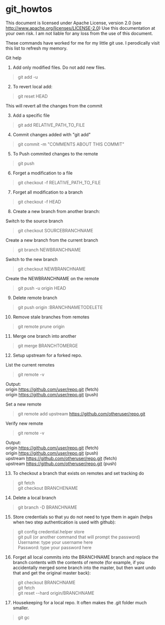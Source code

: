 git_howtos
==========

This document is licensed under Apache License, version 2.0 (see http://www.apache.org/licenses/LICENSE-2.0)
Use this documentation at your own risk. I am not liable for any loss from the use of this document.

These commands have worked for me for my little git use. I perodically visit this list to refresh my memory.

Git help


1) Add only modified files. Do not add new files.
>git add -u

2) To revert local add:
>git reset HEAD

This will revert all the changes from the commit


3) Add a specific file
>git add RELATIVE_PATH_TO_FILE


4) Commit changes added with "git add"
>git commit -m "COMMENTS ABOUT THIS COMMIT"<br>


5) To Push commited changes to the remote
>git push


6) Forget a modification to a file
>git checkout -f RELATIVE_PATH_TO_FILE


7) Forget all modification to a branch
>git checkout -f HEAD


8) Create a new branch from another branch:

Switch to the source branch
>git checkout SOURCEBRANCHNAME

Create a new branch from the current branch
>git branch NEWBRANCHNAME

Switch to the new branch
>git checkout NEWBRANCHNAME

Create the NEWBRANCHNAME on the remote
>git push -u origin HEAD


9) Delete remote branch
>git push origin :BRANCHNAMETODELETE


10) Remove stale branches from remotes
>git remote prune origin


11) Merge one branch into another
>git merge BRANCHTOMERGE


12) Setup upstream for a forked repo.

List the current remotes
>git remote -v

Output:<br>
origin  https://github.com/user/repo.git (fetch)<br>
origin  https://github.com/user/repo.git (push)

Set a new remote
>git remote add upstream https://github.com/otheruser/repo.git

Verify new remote
>git remote -v

Output:<br>
origin    https://github.com/user/repo.git (fetch)<br>
origin    https://github.com/user/repo.git (push)<br>
upstream  https://github.com/otheruser/repo.git (fetch)<br>
upstream  https://github.com/otheruser/repo.git (push)


13) To checkout a branch that exists on remotes and set tracking do
>git fetch<br>
>git checkout BRANCHENAME


14) Delete a local branch
>git branch -D BRANCHNAME

15) Store credentials so that yu do not need to type them in again (helps when two step authentication is used with github):
>git config credential.helper store<br>
>git pull (or another command that will prompt the password)<br>
>Username: type your username here<br>
>Password: type your password here

16) Forget all local commits into the BRANCHNAME branch and replace the branch contents with the contents of remote (for example, if you accidentally merged some branch into the master, but then want undo that and get the original master back): 
>git checkout BRANCHNAME<br>
>git fetch<br>
>git reset --hard origin/BRANCHNAME<br>

17) Housekeeping for a local repo. It often makes the .git folder much smaller.
>git gc

